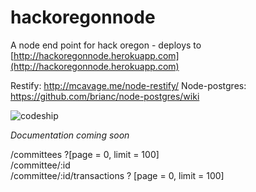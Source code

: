 hackoregonnode
==============

A node end point for hack oregon - deploys to [http://hackoregonnode.herokuapp.com](http://hackoregonnode.herokuapp.com)

Restify: http://mcavage.me/node-restify/
Node-postgres: https://github.com/brianc/node-postgres/wiki


    
![codeship](https://www.codeship.io/projects/1eb7d0c0-9f32-0131-a848-62f068d43b47/status)


*Documentation coming soon*

/committees ?[page = 0, limit = 100]    
/committee/:id     
/committee/:id/transactions ? [page = 0, limit = 100]    
